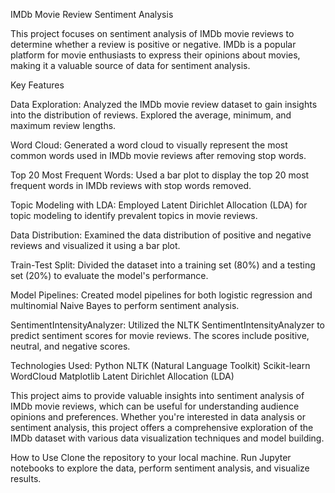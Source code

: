 IMDb Movie Review Sentiment Analysis

This project focuses on sentiment analysis of IMDb movie reviews to determine whether a review is positive or negative. IMDb is a popular platform for movie enthusiasts to express their opinions about movies, making it a valuable source of data for sentiment analysis.

Key Features

Data Exploration: Analyzed the IMDb movie review dataset to gain insights into the distribution of reviews. Explored the average, minimum, and maximum review lengths.

Word Cloud: Generated a word cloud to visually represent the most common words used in IMDb movie reviews after removing stop words.

Top 20 Most Frequent Words: Used a bar plot to display the top 20 most frequent words in IMDb reviews with stop words removed.

Topic Modeling with LDA: Employed Latent Dirichlet Allocation (LDA) for topic modeling to identify prevalent topics in movie reviews.

Data Distribution: Examined the data distribution of positive and negative reviews and visualized it using a bar plot.

Train-Test Split: Divided the dataset into a training set (80%) and a testing set (20%) to evaluate the model's performance.

Model Pipelines: Created model pipelines for both logistic regression and multinomial Naive Bayes to perform sentiment analysis.

SentimentIntensityAnalyzer: Utilized the NLTK SentimentIntensityAnalyzer to predict sentiment scores for movie reviews. The scores include positive, neutral, and negative scores.

Technologies Used:
Python
NLTK (Natural Language Toolkit)
Scikit-learn
WordCloud
Matplotlib
Latent Dirichlet Allocation (LDA)

This project aims to provide valuable insights into sentiment analysis of IMDb movie reviews, which can be useful for understanding audience opinions and preferences. Whether you're interested in data analysis or sentiment analysis, this project offers a comprehensive exploration of the IMDb dataset with various data visualization techniques and model building.

How to Use
Clone the repository to your local machine.
Run Jupyter notebooks to explore the data, perform sentiment analysis, and visualize results.
